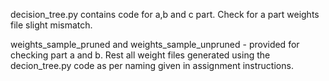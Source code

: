 decision_tree.py contains code for a,b and c part.
Check for a part weights file slight mismatch.

weights_sample_pruned and weights_sample_unpruned - provided for checking part a and b.
Rest all weight files generated using the decion_tree.py code as per naming given in assignment instructions.

